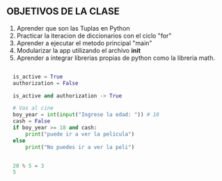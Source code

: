## OBJETIVOS DE LA CLASE

1. Aprender que son las Tuplas en Python
2. Practicar la iteracion de diccionarios con el ciclo "for"
3. Aprender a ejecutar el metodo principal "main"
4. Modularizar la app utilizando el archivo __init__
5. Aprender a integrar librerias propias de python como la libreria math.


```python 

  is_active = True
  authorization = False

  is_active and authorization -> True

  # Vas al cine
  boy_year = int(input("Ingrese la edad: ")) # 18
  cash = False
  if boy_year >= 18 and cash:
      print("puede ir a ver la pelicula")
  else
      print("No puedes ir a ver la peli")


  20 % 5 = 3
  5
```